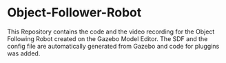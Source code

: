 # Object-Follower-Robot
This Repository contains the code and the video recording for the Object Following Robot created on the Gazebo Model Editor. The SDF and the config file are automatically generated from Gazebo and code for pluggins was added.
